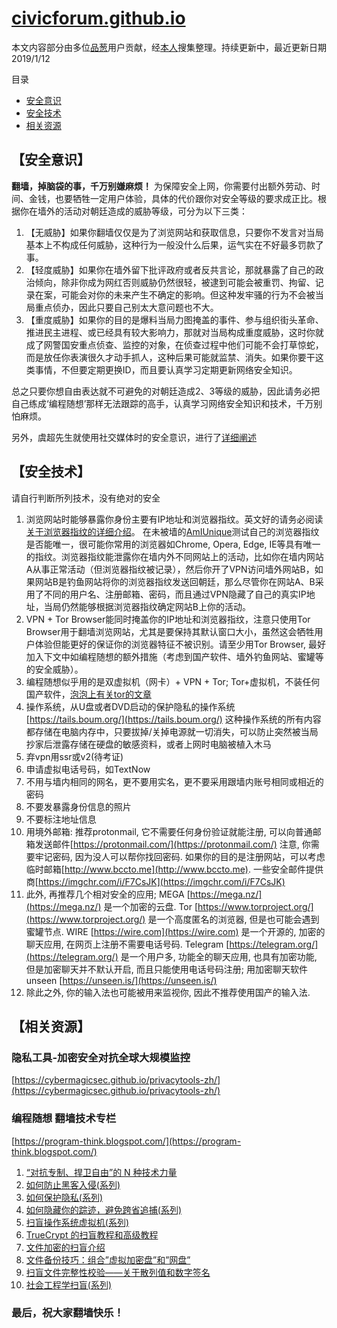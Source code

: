 # [civicforum.github.io](civicforum.github.io)

本文内容部分由多位[品葱](https://pincong.rocks)用户贡献，经[本人](yichangfeng.home.blog)搜集整理。持续更新中，最近更新日期 2019/1/12

目录
* [安全意识](#mindset)
* [安全技术](#techniques)
* [相关资源](#resources)

## 【安全意识】<a name="mindset"></a>

__翻墙，掉脑袋的事，千万别嫌麻烦！__ 为保障安全上网，你需要付出额外劳动、时间、金钱，也要牺牲一定用户体验，具体的代价跟你对安全等级的要求成正比。根据你在墙外的活动对朝廷造成的威胁等级，可分为以下三类：

1. 【无威胁】如果你翻墙仅仅是为了浏览网站和获取信息，只要你不发言对当局基本上不构成任何威胁，这种行为一般没什么后果，运气实在不好最多罚款了事。
2. 【轻度威胁】如果你在墙外留下批评政府或者反共言论，那就暴露了自己的政治倾向，除非你成为网红否则威胁仍然很轻，被逮到可能会被重罚、拘留、记录在案，可能会对你的未来产生不确定的影响。但这种发牢骚的行为不会被当局重点侦办，因此只要自己别太大意问题也不大。
3. 【重度威胁】如果你的目的是爆料当局力图掩盖的事件、参与组织街头革命、推进民主进程、或已经具有较大影响力，那就对当局构成重度威胁，这时你就成了网警国安重点侦查、监控的对象，在侦查过程中他们可能不会打草惊蛇，而是放任你表演很久才动手抓人，这种后果可能就监禁、消失。如果你要干这类事情，不但要定期更换ID，而且要认真学习定期更新网络安全知识。

总之只要你想自由表达就不可避免的对朝廷造成2、3等级的威胁，因此请务必把自己练成‘编程随想’那样无法跟踪的高手，认真学习网络安全知识和技术，千万别怕麻烦。

另外，虞超先生就使用社交媒体时的安全意识，进行了[详细阐述](http://www.epochtimes.com/gb/16/5/2/n7795513.htm)
## 【安全技术】<a name="techniques"></a>

请自行判断所列技术，没有绝对的安全

1. 浏览网站时能够暴露你身份主要有IP地址和浏览器指纹。英文好的请务必阅读[关于浏览器指纹的详细介绍](https://pixelprivacy.com/resources/browser-fingerprinting/)。 在未被墙的[AmIUnique](https://amiunique.org)测试自己的浏览器指纹是否能唯一，很可能你常用的浏览器如Chrome, Opera, Edge, IE等具有唯一的指纹。浏览器指纹能泄露你在墙内外不同网站上的活动，比如你在墙内网站A从事正常活动（但浏览器指纹被记录），然后你开了VPN访问墙外网站B，如果网站B是钓鱼网站将你的浏览器指纹发送回朝廷，那么尽管你在网站A、B采用了不同的用户名、注册邮箱、密码，而且通过VPN隐藏了自己的真实IP地址，当局仍然能够根据浏览器指纹确定网站B上你的活动。
2. VPN + Tor Browser能同时掩盖你的IP地址和浏览器指纹，注意只使用Tor Browser用于翻墙浏览网站，尤其是要保持其默认窗口大小，虽然这会牺牲用户体验但能更好的保证你的浏览器特征不被识别。请至少用Tor Browser, 最好加入下文中如编程随想的额外措施（考虑到国产软件、墙外钓鱼网站、蜜罐等的安全威胁）。
3. 编程随想似乎用的是双虚拟机（网卡）+ VPN + Tor; Tor+虚拟机，不装任何国产软件，[泡泡上有关tor的文章](https://pao-pao.net/article/1049)
4. 操作系统，从U盘或者DVD启动的保护隐私的操作系统[https://tails.boum.org/](https://tails.boum.org/) 这种操作系统的所有内容都存储在电脑内存中，只要拔掉/关掉电源就一切消失，可以防止突然被当局抄家后泄露存储在硬盘的敏感资料，或者上网时电脑被植入木马
5. 弃vpn用ssr或v2(待考证)
6. 申请虚拟电话号码，如TextNow
7. 不用与墙内相同的网名，更不要用实名，更不要采用跟墙内账号相同或相近的密码
8. 不要发暴露身份信息的照片
9. 不要标注地址信息
10. 用境外邮箱: 推荐protonmail, 它不需要任何身份验证就能注册, 可以向普通邮箱发送邮件[https://protonmail.com/](https://protonmail.com/)  注意, 你需要牢记密码, 因为没人可以帮你找回密码. 如果你的目的是注册网站，可以考虑临时邮箱[http://www.bccto.me](http://www.bccto.me). 一些安全邮件提供商[https://imgchr.com/i/F7CsJK](https://imgchr.com/i/F7CsJK) 
11. 此外, 再推荐几个相对安全的应用; MEGA [https://mega.nz/](https://mega.nz/)  是一个加密的云盘. Tor [https://www.torproject.org/](https://www.torproject.org/)  是一个高度匿名的浏览器, 但是也可能会遇到蜜罐节点. WIRE [https://wire.com](https://wire.com)  是一个开源的, 加密的聊天应用, 在网页上注册不需要电话号码. Telegram [https://telegram.org/](https://telegram.org/)  是一个用户多, 功能全的聊天应用, 也具有加密功能, 但是加密聊天并不默认开启, 而且只能使用电话号码注册; 用加密聊天软件 unseen [https://unseen.is/](https://unseen.is/)
12. 除此之外, 你的输入法也可能被用来监视你, 因此不推荐使用国产的输入法.

## 【相关资源】<a name="resources"></a>

### 隐私工具-加密安全对抗全球大规模监控 
[https://cybermagicsec.github.io/privacytools-zh/](https://cybermagicsec.github.io/privacytools-zh/)

### 编程随想 翻墙技术专栏 
[https://program-think.blogspot.com/](https://program-think.blogspot.com/)

1. [“对抗专制、捍卫自由”的 N 种技术力量](https://program-think.blogspot.com/2015/08/Technology-and-Freedom.html) 
2. [如何防止黑客入侵(系列)](https://program-think.blogspot.com/2010/06/howto-prevent-hacker-attack-0.html) 
3. [如何保护隐私(系列)](https://program-think.blogspot.com/2013/06/privacy-protection-0.html) 
4. [如何隐藏你的踪迹，避免跨省追捕(系列)](https://program-think.blogspot.com/2010/04/howto-cover-your-tracks-0.html&nbsp;)
5. [扫盲操作系统虚拟机(系列)](https://program-think.blogspot.com/2012/10/system-vm-0.html) 
6. [TrueCrypt 的扫盲教程和高级教程](https://program-think.blogspot.com/2011/05/recommend-truecrypt.html#index) 
7. [文件加密的扫盲介绍](https://program-think.blogspot.com/2011/05/file-encryption-overview.html) 
8. [文件备份技巧：组合”虚拟加密盘”和”网盘”](https://program-think.blogspot.com/2013/07/online-backup-virtual-encrypted-disk.html)  
9. [扫盲文件完整性校验——关于散列值和数字签名](https://program-think.blogspot.com/2013/02/file-integrity-check.html)  
10. [社会工程学扫盲(系列)](https://program-think.blogspot.com/2009/05/social-engineering-0-overview.html)

### 最后，祝大家翻墙快乐！
